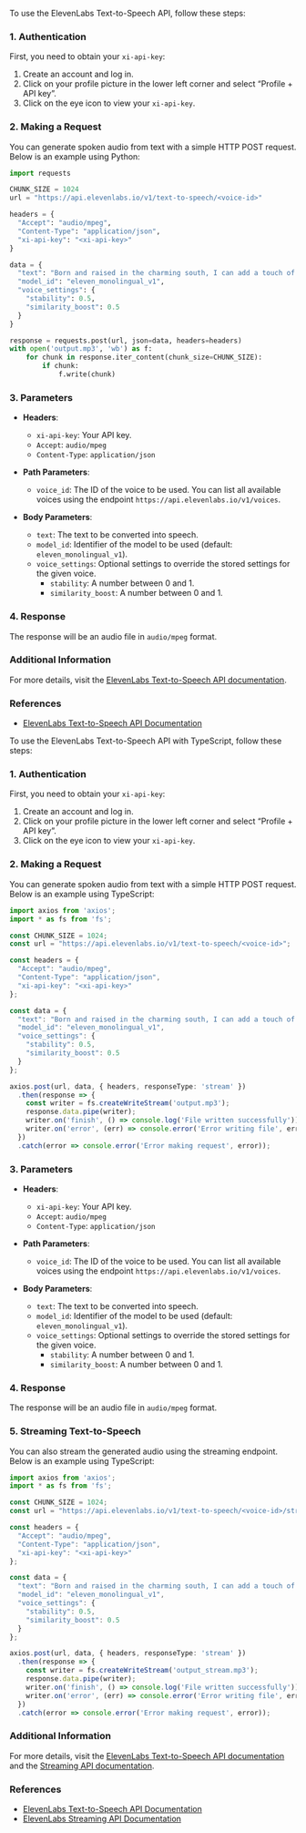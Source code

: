 To use the ElevenLabs Text-to-Speech API, follow these steps:

### 1. Authentication
First, you need to obtain your `xi-api-key`:
1. Create an account and log in.
2. Click on your profile picture in the lower left corner and select “Profile + API key”.
3. Click on the eye icon to view your `xi-api-key`.

### 2. Making a Request
You can generate spoken audio from text with a simple HTTP POST request. Below is an example using Python:

```python
import requests

CHUNK_SIZE = 1024
url = "https://api.elevenlabs.io/v1/text-to-speech/<voice-id>"

headers = {
  "Accept": "audio/mpeg",
  "Content-Type": "application/json",
  "xi-api-key": "<xi-api-key>"
}

data = {
  "text": "Born and raised in the charming south, I can add a touch of sweet southern hospitality to your audiobooks and podcasts",
  "model_id": "eleven_monolingual_v1",
  "voice_settings": {
    "stability": 0.5,
    "similarity_boost": 0.5
  }
}

response = requests.post(url, json=data, headers=headers)
with open('output.mp3', 'wb') as f:
    for chunk in response.iter_content(chunk_size=CHUNK_SIZE):
        if chunk:
            f.write(chunk)
```

### 3. Parameters
- **Headers**:
  - `xi-api-key`: Your API key.
  - `Accept`: `audio/mpeg`
  - `Content-Type`: `application/json`

- **Path Parameters**:
  - `voice_id`: The ID of the voice to be used. You can list all available voices using the endpoint `https://api.elevenlabs.io/v1/voices`.

- **Body Parameters**:
  - `text`: The text to be converted into speech.
  - `model_id`: Identifier of the model to be used (default: `eleven_monolingual_v1`).
  - `voice_settings`: Optional settings to override the stored settings for the given voice.
    - `stability`: A number between 0 and 1.
    - `similarity_boost`: A number between 0 and 1.

### 4. Response
The response will be an audio file in `audio/mpeg` format.

### Additional Information
For more details, visit the [ElevenLabs Text-to-Speech API documentation](https://elevenlabs.io/docs/api-reference/text-to-speech).

### References
- [ElevenLabs Text-to-Speech API Documentation](https://elevenlabs.io/docs/api-reference/text-to-speech)

To use the ElevenLabs Text-to-Speech API with TypeScript, follow these steps:

### 1. Authentication
First, you need to obtain your `xi-api-key`:
1. Create an account and log in.
2. Click on your profile picture in the lower left corner and select “Profile + API key”.
3. Click on the eye icon to view your `xi-api-key`.

### 2. Making a Request
You can generate spoken audio from text with a simple HTTP POST request. Below is an example using TypeScript:

````typescript
import axios from 'axios';
import * as fs from 'fs';

const CHUNK_SIZE = 1024;
const url = "https://api.elevenlabs.io/v1/text-to-speech/<voice-id>";

const headers = {
  "Accept": "audio/mpeg",
  "Content-Type": "application/json",
  "xi-api-key": "<xi-api-key>"
};

const data = {
  "text": "Born and raised in the charming south, I can add a touch of sweet southern hospitality to your audiobooks and podcasts",
  "model_id": "eleven_monolingual_v1",
  "voice_settings": {
    "stability": 0.5,
    "similarity_boost": 0.5
  }
};

axios.post(url, data, { headers, responseType: 'stream' })
  .then(response => {
    const writer = fs.createWriteStream('output.mp3');
    response.data.pipe(writer);
    writer.on('finish', () => console.log('File written successfully'));
    writer.on('error', (err) => console.error('Error writing file', err));
  })
  .catch(error => console.error('Error making request', error));
````

### 3. Parameters
- **Headers**:
  - `xi-api-key`: Your API key.
  - `Accept`: `audio/mpeg`
  - `Content-Type`: `application/json`

- **Path Parameters**:
  - `voice_id`: The ID of the voice to be used. You can list all available voices using the endpoint `https://api.elevenlabs.io/v1/voices`.

- **Body Parameters**:
  - `text`: The text to be converted into speech.
  - `model_id`: Identifier of the model to be used (default: `eleven_monolingual_v1`).
  - `voice_settings`: Optional settings to override the stored settings for the given voice.
    - `stability`: A number between 0 and 1.
    - `similarity_boost`: A number between 0 and 1.

### 4. Response
The response will be an audio file in `audio/mpeg` format.

### 5. Streaming Text-to-Speech
You can also stream the generated audio using the streaming endpoint. Below is an example using TypeScript:

````typescript
import axios from 'axios';
import * as fs from 'fs';

const CHUNK_SIZE = 1024;
const url = "https://api.elevenlabs.io/v1/text-to-speech/<voice-id>/stream";

const headers = {
  "Accept": "audio/mpeg",
  "Content-Type": "application/json",
  "xi-api-key": "<xi-api-key>"
};

const data = {
  "text": "Born and raised in the charming south, I can add a touch of sweet southern hospitality to your audiobooks and podcasts",
  "model_id": "eleven_monolingual_v1",
  "voice_settings": {
    "stability": 0.5,
    "similarity_boost": 0.5
  }
};

axios.post(url, data, { headers, responseType: 'stream' })
  .then(response => {
    const writer = fs.createWriteStream('output_stream.mp3');
    response.data.pipe(writer);
    writer.on('finish', () => console.log('File written successfully'));
    writer.on('error', (err) => console.error('Error writing file', err));
  })
  .catch(error => console.error('Error making request', error));
````

### Additional Information
For more details, visit the [ElevenLabs Text-to-Speech API documentation](https://elevenlabs.io/docs/api-reference/text-to-speech) and the [Streaming API documentation](https://elevenlabs.io/docs/api-reference/streaming).

### References
- [ElevenLabs Text-to-Speech API Documentation](https://elevenlabs.io/docs/api-reference/text-to-speech)
- [ElevenLabs Streaming API Documentation](https://elevenlabs.io/docs/api-reference/streaming)